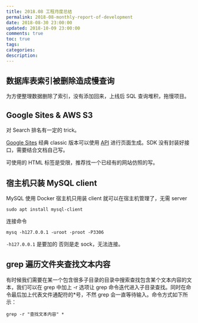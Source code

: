 ```yaml
---
title: 2018.08 工程月度总结
permalink: 2018-08-monthly-report-of-development
date: 2018-08-30 23:00:00
updated: 2018-10-09 23:00:00
comments: true
toc: true
tags:
categories:
description:
---
```


## 数据库表索引被删除造成慢查询

为方便整理数据删除了索引，没有添加回来，上线后 SQL 查询堆积，拖慢项目。

<!-- more -->

## Google Sites & AWS S3

对 Search 排名有一定的 trick。

[Google Sites](https://sites.google.com) 经典 classic 版本可以使用 [API](https://github.com/googleapis/google-api-php-client) 进行页面生成。SDK 没有封装好接口，需要结合文档自己写。

可使用的 HTML 标签是受限，推荐找一个已经有的网站仿照的写。

## 宿主机只装 MySQL client

MySQL 使用 Docker 宿主机只用装 client 就可以在宿主机管理了，无需 server

```
sudo apt install mysql-client
```

连接命令

```
mysq -h127.0.0.1 -uroot -proot -P3306
```

`-h127.0.0.1` 是要加的 否则是走 sock，无法连接。

## grep 遍历文件夹查找文本内容

有时候我们需要在某一个包含很多子目录的目录中搜索查找包含某个文本内容的文本，我们可以在 grep 中加上 -r 选项让 grep 命令迭代进入子目录查找。同时在命令最后加上代表文件通配符的\*号，不然 grep 会一直等待输入。命令方式如下所示：

```
grep -r "查找文本内容" *
```
